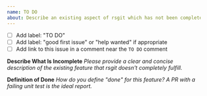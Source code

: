 ```yaml
---
name: TO DO
about: Describe an existing aspect of rsgit which has not been completely implemented.
---
```

- [ ] Add label: "TO DO"
- [ ] Add label: "good first issue" or "help wanted" if appropriate
- [ ] Add link to this issue in a comment near the `TO DO` comment

**Describe What Is Incomplete**
_Please provide a clear and concise description of the existing feature that rsgit doesn't completely fulfill._

**Definition of Done**
_How do you define "done" for this feature? A PR with a failing unit test is the ideal report._
